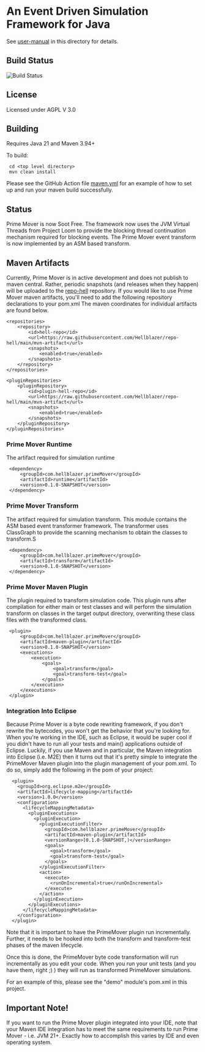 # An Event Driven Simulation Framework for Java

See [user-manual](./user-manual.pdf) in this directory for details.

## Build Status
![Build Status](https://github.com/hellblazer/prime-mover/actions/workflows/maven.yml/badge.svg)

## License
Licensed under AGPL V 3.0

## Building
Requires Java 21 and Maven 3.94+

To build:

     cd <top level directory>
     mvn clean install

Please see the GitHub Action file [maven.yml](.github/workflows/maven.yml) for an example of how to set up and run your maven build successfully.

## Status
Prime Mover is now Soot Free.  The framework now uses the JVM Virtual Threads from Project Loom to provide the blocking 
thread continuation mechanism required for blocking events.  The Prime Mover event transform is now implemented by an ASM based transform.

## Maven Artifacts
Currently, Prime Mover is in active development and does not publish to maven central.  Rather, periodic snapshots (and releases when they happen)
will be uploaded to the [repo-hell]() repository.  If you would like to use Prime Mover maven artifacts, you'll need to add the following repository
declarations to your pom.xml  The maven coordinates for individual artifacts are found below.
    
    <repositories>
        <repository>
            <id>hell-repo</id>
            <url>https://raw.githubusercontent.com/Hellblazer/repo-hell/main/mvn-artifact</url>
            <snapshots>
                <enabled>true</enabled>
            </snapshots>
        </repository>
    </repositories>

    <pluginRepositories>
        <pluginRepository>
            <id>plugin-hell-repo</id>
            <url>https://raw.githubusercontent.com/Hellblazer/repo-hell/main/mvn-artifact</url>
            <snapshots>
                <enabled>true</enabled>
            </snapshots>
        </pluginRepository>
    </pluginRepositories>

### Prime Mover Runtime

The artifact required for simulation runtime

     <dependency>
         <groupId>com.hellblazer.primeMover</groupId>
         <artifactId>runtime</artifactId>
         <version>0.1.0-SNAPSHOT</version>
     </dependency>

### Prime Mover Transform

The artifact required for simulation transform.  This module contains the ASM based event transformer framework.  The transformer uses ClassGraph to
provide the scanning mechanism to obtain the classes to transform.S

     <dependency>
         <groupId>com.hellblazer.primeMover</groupId>
         <artifactId>transform</artifactId>
         <version>0.1.0-SNAPSHOT</version>
     </dependency>

### Prime Mover Maven Plugin

The plugin required to transform simulation code.  This plugin runs after compilation for either main or test classes and will perform the simulation
transform on classes in the target output directory, overwriting these class files with the transformed class.

     <plugin>
         <groupId>com.hellblazer.primeMover</groupId>
         <artifactId>maven-plugin</artifactId>
         <version>0.1.0-SNAPSHOT</version>
         <executions>
             <execution> 
                 <goals>
                     <goal>transform</goal> 
                     <goal>transform-test</goal> 
                 </goals>
             </execution>
         </executions>
     </plugin>
     
### Integration Into Eclipse

Because Prime Mover is a byte code rewriting framework, if you don't rewrite the bytecodes, you won't get the behavior that you're looking for.  When you're working in the IDE, such as Eclipse, it would be super cool if you didn't have to run all your tests and main() applications outside of Eclipse.   Luckily, if you use Maven and in particular, the Maven integration into Eclipse (i.e. M2E) then it turns out that it's pretty simple to integrate the PrimeMover Maven plugin into the plugin management of your pom.xml.  To do so, simply add the following in the pom of your project:

      <plugin>
        <groupId>org.eclipse.m2e</groupId>
        <artifactId>lifecycle-mapping</artifactId>
        <version>1.0.0</version>
        <configuration>
          <lifecycleMappingMetadata>
            <pluginExecutions>
              <pluginExecution>
                <pluginExecutionFilter>
                  <groupId>com.hellblazer.primeMover</groupId>
                  <artifactId>maven-plugin</artifactId>
                  <versionRange>[0.1.0-SNAPSHOT,)</versionRange>
                  <goals>
                    <goal>transform</goal>
                    <goal>transform-test</goal>
                  </goals>
                </pluginExecutionFilter>
                <action>
                  <execute>
                    <runOnIncremental>true</runOnIncremental>
                  </execute>
                </action>
              </pluginExecution>
            </pluginExecutions>
          </lifecycleMappingMetadata>
        </configuration>
      </plugin>

Note that it is important to have the PrimeMover plugin run incrementally.  Further, it needs to be hooked into both the transform and transform-test phases of the maven lifecycle.

Once this is done, the PrimeMover byte code transformation will run incrementally as you edit your code.  When you run your unit tests (and you have them, right ;) ) they will run as transformed PrimeMover simulations.

For an example of this, please see the "demo" module's pom.xml in this project.

## Important Note!
If you want to run the Prime Mover plugin integrated into your IDE, note that your Maven IDE integration has to meet the same requirements to run
Prime Mover - i.e. JVM 21+.  Exactly how to accomplish this varies by IDE and even operating system.

